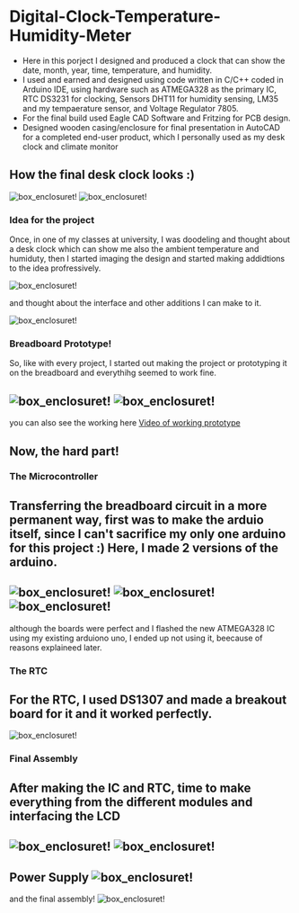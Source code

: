 # Digital-Clock-Temperature-Humidity-Meter

<ul>
  <li>Here in this porject I designed and produced a clock that can show the date, month, year, time, temperature, and humidity.</li>
  <li>I used and earned and designed using code written in C/C++ coded in Arduino IDE, using hardware such as ATMEGA328 as the primary IC, RTC DS3231 for clocking, Sensors DHT11 for humidity sensing, LM35 and my tempaerature sensor, and Voltage Regulator 7805.</li>
  <li>For the final build used Eagle CAD Software and Fritzing for PCB design.</li>
  <li>Designed wooden casing/enclosure for final presentation in AutoCAD for a completed end-user product, which I personally used as my desk clock and climate monitor</li>
</ul>  
  
## How the final desk clock looks :) 

![box_enclosuret!](img/box_enclosure9-min.png "box_enclosure")
![box_enclosuret!](img/box_enclosure10-min.png "box_enclosure")

### Idea for the project


Once, in one of my classes at university, I was doodeling and thought about a desk clock which can show me also the ambient temperature and humiduty, then I started imaging the design and started making addidtions to the idea profressively. 

![box_enclosuret!](img/idea_sketch1-min.png "box_enclosure")

and thought about the interface and other additions I can make to it. 

![box_enclosuret!](flowchart._schematic_block_diagram/LCD_interface_sketch.JPG "box_enclosure")

### Breadboard Prototype! 

So, like with every project, I started out making the project or prototyping it on the breadboard and everythihg seemed to work fine. 

![box_enclosuret!](img/bread_board_build1-min.png "box_enclosure")
![box_enclosuret!](img/bread_board_build2-min.png "box_enclosure")
---

you can also see the working here [Video of working prototype](videos/prototype1.AVI "Video of working prototype")

## Now, the hard part! 
### The Microcontroller
Transferring the breadboard circuit in a more permanent way, first was to make the arduio itself, since I can't sacrifice my only one arduino for this project :) 
Here, I made 2 versions of the arduino. 
---
![box_enclosuret!](img/arduino_boards-min.png "box_enclosure")
![box_enclosuret!](img/prototype1_arduino-min.png "box_enclosure")
![box_enclosuret!](img/prototype1_arduino_soldering-min.png "box_enclosure")
---
although the boards were perfect and I flashed the new ATMEGA328 IC using my existing arduiono uno, I ended up not using it, beecause of reasons explaineed later.
### The RTC 
For the RTC, I used DS1307 and made a breakout board for it and it worked perfectly. 
---
![box_enclosuret!](img/prototype1_RTC-min.png "box_enclosure")

### Final Assembly 
After making the IC and RTC, time to make everything from the different modules and interfacing the LCD  
---
![box_enclosuret!](img/prototype1_module_board-min.png "box_enclosure")
![box_enclosuret!](img/prototype1_module_board_soldering-min.png "box_enclosure")
---
Power Supply 
![box_enclosuret!](img/prototype1_power_supply-min.png "box_enclosure")
---
and the final assembly!
![box_enclosuret!](img/prototype_1-min.png "box_enclosure")







